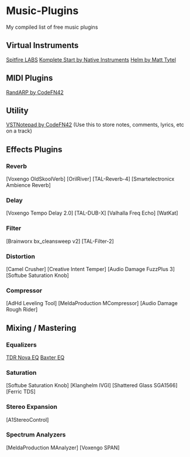 # Music-Plugins
My compiled list of free music plugins

## Virtual Instruments
[Spitfire LABS](https://www.spitfireaudio.com/labs/)
[Komplete Start by Native Instruments](https://www.native-instruments.com/en/products/komplete/bundles/komplete-start/)
[Helm by Matt Tytel](https://tytel.org/helm/)

## MIDI Plugins
[RandARP by CodeFN42](https://www.codefn42.com/randarp/index.html)

## Utility
[VSTNotepad by CodeFN42](https://www.codefn42.com/vstnotepad/index.html) (Use this to store notes, comments, lyrics, etc on a track)

## Effects Plugins
### Reverb
[Voxengo OldSkoolVerb]
[OrilRiver]
[TAL-Reverb-4]
[Smartelectronicx Ambience Reverb]

### Delay
[Voxengo Tempo Delay 2.0]
[TAL-DUB-X]
[Valhalla Freq Echo]
[WatKat]

### Filter
[Brainworx bx_cleansweep v2]
[TAL-Filter-2]

### Distortion
[Camel Crusher]
[Creative Intent Temper]
[Audio Damage FuzzPlus 3]
[Softube Saturation Knob]

### Compressor
[AdHd Leveling Tool]
[MeldaProduction MCompressor]
[Audio Damage Rough Rider]


## Mixing / Mastering
### Equalizers
[TDR Nova EQ](https://www.tokyodawn.net/tdr-nova/)
[Baxter EQ](https://varietyofsound.wordpress.com/2011/09/26/baxtereq-%E2%80%93-released-today/)

### Saturation
[Softube Saturation Knob]
[Klanghelm IVGI]
[Shattered Glass SGA1566]
[Ferric TDS]

### Stereo Expansion
[A1StereoControl]

### Spectrum Analyzers
[MeldaProduction MAnalyzer]
[Voxengo SPAN]
